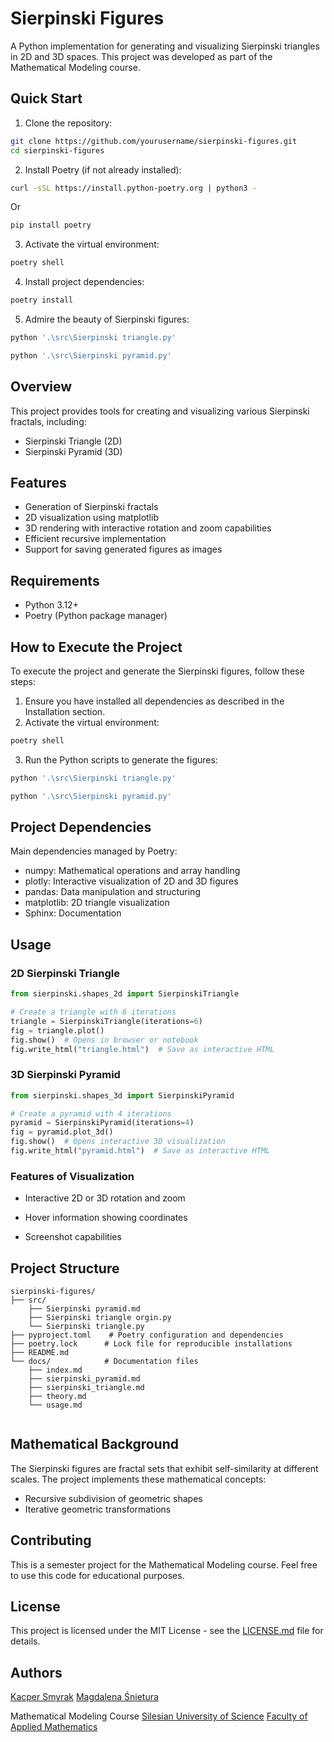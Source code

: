 # Sierpinski Figures

A Python implementation for generating and visualizing Sierpinski triangles in 2D and 3D spaces. This project was developed as part of the Mathematical Modeling course.

## Quick Start

1. Clone the repository:
```bash
git clone https://github.com/yourusername/sierpinski-figures.git
cd sierpinski-figures
```

2. Install Poetry (if not already installed):
```bash
curl -sSL https://install.python-poetry.org | python3 -
```
Or

```bash
pip install poetry
```
3. Activate the virtual environment:
```bash
poetry shell
```

4. Install project dependencies:
```bash
poetry install
```

5. Admire the beauty of Sierpinski figures:
```bash
python '.\src\Sierpinski triangle.py'
```

```bash
python '.\src\Sierpinski pyramid.py'
```

## Overview

This project provides tools for creating and visualizing various Sierpinski fractals, including:
- Sierpinski Triangle (2D)
- Sierpinski Pyramid (3D)

## Features

- Generation of Sierpinski fractals
- 2D visualization using matplotlib
- 3D rendering with interactive rotation and zoom capabilities
- Efficient recursive implementation
- Support for saving generated figures as images

## Requirements

- Python 3.12+
- Poetry (Python package manager)

## How to Execute the Project

To execute the project and generate the Sierpinski figures, follow these steps:

1. Ensure you have installed all dependencies as described in the Installation section.
2. Activate the virtual environment:
```bash
poetry shell
```
3. Run the Python scripts to generate the figures:
```bash
python '.\src\Sierpinski triangle.py'
```
```bash
python '.\src\Sierpinski pyramid.py'
```

## Project Dependencies

Main dependencies managed by Poetry:
- numpy: Mathematical operations and array handling
- plotly: Interactive visualization of 2D and 3D figures
- pandas: Data manipulation and structuring
- matplotlib: 2D triangle visualization
- Sphinx: Documentation

## Usage

### 2D Sierpinski Triangle

```python
from sierpinski.shapes_2d import SierpinskiTriangle

# Create a triangle with 6 iterations
triangle = SierpinskiTriangle(iterations=6)
fig = triangle.plot()
fig.show()  # Opens in browser or notebook
fig.write_html("triangle.html")  # Save as interactive HTML
```

### 3D Sierpinski Pyramid

```python
from sierpinski.shapes_3d import SierpinskiPyramid

# Create a pyramid with 4 iterations
pyramid = SierpinskiPyramid(iterations=4)
fig = pyramid.plot_3d()
fig.show()  # Opens interactive 3D visualization
fig.write_html("pyramid.html")  # Save as interactive HTML
```

### Features of Visualization

- Interactive 2D or 3D rotation and zoom
- Hover information showing coordinates

- Screenshot capabilities


## Project Structure

```
sierpinski-figures/
├── src/
    ├── Sierpinski pyramid.md
    ├── Sierpinski triangle orgin.py
    └── Sierpinski triangle.py
├── pyproject.toml    # Poetry configuration and dependencies
├── poetry.lock      # Lock file for reproducible installations
├── README.md
└── docs/            # Documentation files
    ├── index.md
    ├── sierpinski_pyramid.md    
    ├── sierpinski_triangle.md
    ├── theory.md
    └── usage.md
    
```

## Mathematical Background

The Sierpinski figures are fractal sets that exhibit self-similarity at different scales. The project implements these mathematical concepts:

- Recursive subdivision of geometric shapes
- Iterative geometric transformations

## Contributing

This is a semester project for the Mathematical Modeling course. Feel free to use this code for educational purposes.

## License

This project is licensed under the MIT License - see the [LICENSE.md](LICENSE.md) file for details.

## Authors

[Kacper Smyrak](https://www.linkedin.com/in/kacper-smyrak-596761241/)
[Magdalena Śnietura](https://github.com/ml1006)

Mathematical Modeling Course
[Silesian University of Science](https://www.polsl.pl/)
[Faculty of Applied Mathematics](https://www.polsl.pl/rms/)

